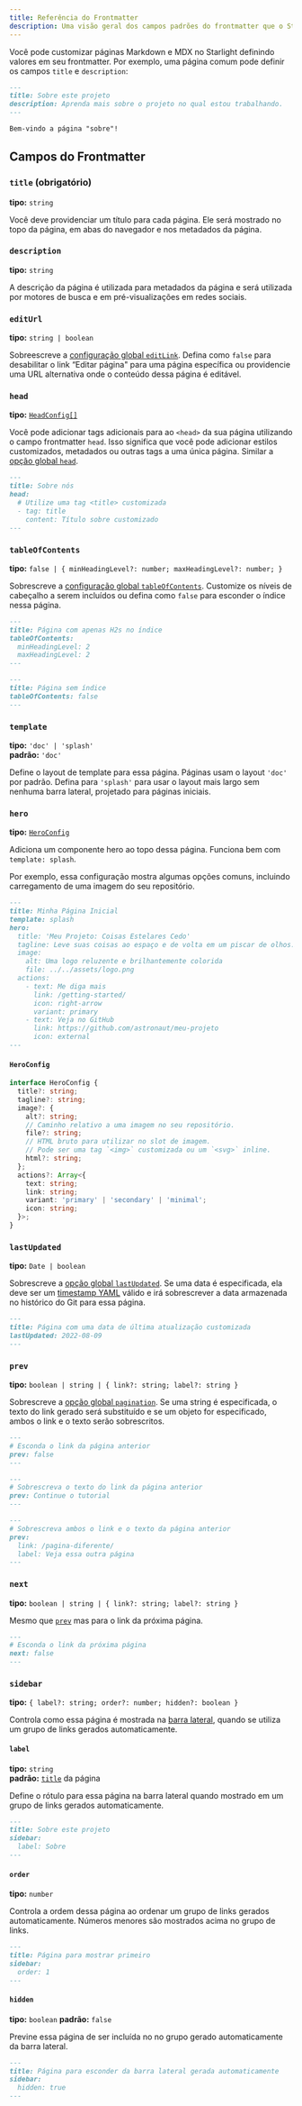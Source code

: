 ```yaml
---
title: Referência do Frontmatter
description: Uma visão geral dos campos padrões do frontmatter que o Starlight suporta.
---
```


Você pode customizar páginas Markdown e MDX no Starlight definindo valores em seu frontmatter. Por exemplo, uma página comum pode definir os campos `title` e `description`:

```md
---
title: Sobre este projeto
description: Aprenda mais sobre o projeto no qual estou trabalhando.
---

Bem-vindo a página "sobre"!
```

## Campos do Frontmatter

### `title` (obrigatório)

**tipo:** `string`

Você deve providenciar um título para cada página. Ele será mostrado no topo da página, em abas do navegador e nos metadados da página.

### `description`

**tipo:** `string`

A descrição da página é utilizada para metadados da página e será utilizada por motores de busca e em pré-visualizações em redes sociais.

### `editUrl`

**tipo:** `string | boolean`

Sobreescreve a [configuração global `editLink`](/pt-br/reference/configuration/#editlink). Defina como `false` para desabilitar o link “Editar página" para uma página específica ou providencie uma URL alternativa onde o conteúdo dessa página é editável.

### `head`

**tipo:** [`HeadConfig[]`](/pt-br/reference/configuration/#headconfig)

Você pode adicionar tags adicionais para ao `<head>` da sua página utilizando o campo frontmatter `head`. Isso significa que você pode adicionar estilos customizados, metadados ou outras tags a uma única página. Similar a [opção global `head`](/pt-br/reference/configuration/#head).

```md
---
title: Sobre nós
head:
  # Utilize uma tag <title> customizada
  - tag: title
    content: Título sobre customizado
---
```

### `tableOfContents`

**tipo:** `false | { minHeadingLevel?: number; maxHeadingLevel?: number; }`

Sobrescreve a [configuração global `tableOfContents`](/pt-br/reference/configuration/#tableofcontents).
Customize os níveis de cabeçalho a serem incluídos ou defina como `false` para esconder o índice nessa página.

```md
---
title: Página com apenas H2s no índice
tableOfContents:
  minHeadingLevel: 2
  maxHeadingLevel: 2
---
```

```md
---
title: Página sem índice
tableOfContents: false
---
```

### `template`

**tipo:** `'doc' | 'splash'`  
**padrão:** `'doc'`

Define o layout de template para essa página.
Páginas usam o layout `'doc'` por padrão.
Defina para `'splash'` para usar o layout mais largo sem nenhuma barra lateral, projetado para páginas iniciais.

### `hero`

**tipo:** [`HeroConfig`](#heroconfig)

Adiciona um componente hero ao topo dessa página. Funciona bem com `template: splash`.

Por exemplo, essa configuração mostra algumas opções comuns, incluindo carregamento de uma imagem do seu repositório.

```md
---
title: Minha Página Inicial
template: splash
hero:
  title: 'Meu Projeto: Coisas Estelares Cedo'
  tagline: Leve suas coisas ao espaço e de volta em um piscar de olhos.
  image:
    alt: Uma logo reluzente e brilhantemente colorida
    file: ../../assets/logo.png
  actions:
    - text: Me diga mais
      link: /getting-started/
      icon: right-arrow
      variant: primary
    - text: Veja no GitHub
      link: https://github.com/astronaut/meu-projeto
      icon: external
---
```

#### `HeroConfig`

```ts
interface HeroConfig {
  title?: string;
  tagline?: string;
  image?: {
    alt?: string;
    // Caminho relativo a uma imagem no seu repositório.
    file?: string;
    // HTML bruto para utilizar no slot de imagem.
    // Pode ser uma tag `<img>` customizada ou um `<svg>` inline.
    html?: string;
  };
  actions?: Array<{
    text: string;
    link: string;
    variant: 'primary' | 'secondary' | 'minimal';
    icon: string;
  }>;
}
```

### `lastUpdated`

**tipo:** `Date | boolean`

Sobrescreve a [opção global `lastUpdated`](/pt-br/reference/configuration/#lastupdated). Se uma data é especificada, ela deve ser um [timestamp YAML](https://yaml.org/type/timestamp.html) válido e irá sobrescrever a data armazenada no histórico do Git para essa página.

```md
---
title: Página com uma data de última atualização customizada
lastUpdated: 2022-08-09
---
```

### `prev`

**tipo:** `boolean | string | { link?: string; label?: string }`

Sobrescreve a [opção global `pagination`](/pt-br/reference/configuration/#pagination). Se uma string é especificada, o texto do link gerado será substituído e se um objeto for especificado, ambos o link e o texto serão sobrescritos.

```md
---
# Esconda o link da página anterior
prev: false
---
```

```md
---
# Sobrescreva o texto do link da página anterior
prev: Continue o tutorial
---
```

```md
---
# Sobrescreva ambos o link e o texto da página anterior
prev:
  link: /pagina-diferente/
  label: Veja essa outra página
---
```

### `next`

**tipo:** `boolean | string | { link?: string; label?: string }`

Mesmo que [`prev`](#prev) mas para o link da próxima página.

```md
---
# Esconda o link da próxima página
next: false
---
```

### `sidebar`

**tipo:** `{ label?: string; order?: number; hidden?: boolean }`

Controla como essa página é mostrada na [barra lateral](/pt-br/reference/configuration/#sidebar), quando se utiliza um grupo de links gerados automaticamente.

#### `label`

**tipo:** `string`  
**padrão:** [`title`](#title-obrigatório) da página

Define o rótulo para essa página na barra lateral quando mostrado em um grupo de links gerados automaticamente.

```md
---
title: Sobre este projeto
sidebar:
  label: Sobre
---
```

#### `order`

**tipo:** `number`

Controla a ordem dessa página ao ordenar um grupo de links gerados automaticamente.
Números menores são mostrados acima no grupo de links.

```md
---
title: Página para mostrar primeiro
sidebar:
  order: 1
---
```

#### `hidden`

**tipo:** `boolean`
**padrão:** `false`

Previne essa página de ser incluída no no grupo gerado automaticamente da barra lateral.

```md
---
title: Página para esconder da barra lateral gerada automaticamente
sidebar:
  hidden: true
---
```
